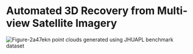 
# Automated 3D Recovery from Multi-view Satellite Imagery  
![Figure-2a47ekn](https://user-images.githubusercontent.com/32317924/125024956-c1006980-e04f-11eb-82cf-0637db8e08aa.png)
point clouds generated using JHUAPL benchmark dataset
